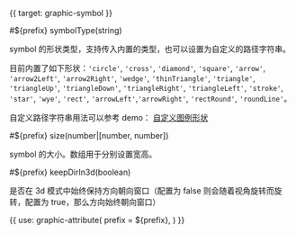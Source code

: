 {{ target: graphic-symbol }}

<!-- Canopus ISymbolAttribute -->

#${prefix} symbolType(string)

symbol 的形状类型，支持传入内置的类型，也可以设置为自定义的路径字符串。

目前内置了如下形状：`'circle'`, `'cross'`, `'diamond'`, `'square'`, `'arrow'`, `'arrow2Left'`, `'arrow2Right'`, `'wedge'`, `'thinTriangle'`, `'triangle'`, `'triangleUp'`, `'triangleDown'`, `'triangleRight'`, `'triangleLeft'`, `'stroke'`, `'star'`, `'wye'`, `'rect'`, `'arrowLeft'`,`'arrowRight'`, `'rectRound'`, `'roundLine'`。

自定义路径字符串用法可以参考 demo： [自定义图例形状](../../../vchart/demo/legend/custom-line-legend)

#${prefix} size(number|[number, number])

symbol 的大小。数组用于分别设置宽高。

#${prefix} keepDirIn3d(boolean)

是否在 3d 模式中始终保持方向朝向窗口（配置为 false 则会随着视角旋转而旋转，配置为 true，那么方向始终朝向窗口）

{{ use: graphic-attribute(
  prefix = ${prefix},
) }}

